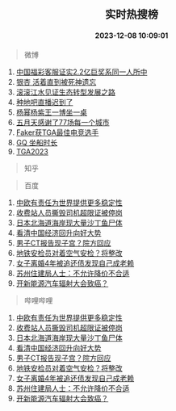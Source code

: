 <div align="center"><h2>实时热搜榜</h2><h4>2023-12-08 10:09:01</h4></div>

> 微博  

1. [中国福彩客服证实2.2亿巨奖系同一人所中](https://s.weibo.com/weibo?q=%23%E4%B8%AD%E5%9B%BD%E7%A6%8F%E5%BD%A9%E5%AE%A2%E6%9C%8D%E8%AF%81%E5%AE%9E2.2%E4%BA%BF%E5%B7%A8%E5%A5%96%E7%B3%BB%E5%90%8C%E4%B8%80%E4%BA%BA%E6%89%80%E4%B8%AD%23&t=31&band_rank=1&Refer=top)<br />
2. [银杏 活着直到被死神遗忘](https://s.weibo.com/weibo?q=%E9%93%B6%E6%9D%8F%20%E6%B4%BB%E7%9D%80%E7%9B%B4%E5%88%B0%E8%A2%AB%E6%AD%BB%E7%A5%9E%E9%81%97%E5%BF%98&t=31&band_rank=2&Refer=top)<br />
3. [滚滚江水见证生态转型发展之路](https://s.weibo.com/weibo?q=%23%E6%BB%9A%E6%BB%9A%E6%B1%9F%E6%B0%B4%E8%A7%81%E8%AF%81%E7%94%9F%E6%80%81%E8%BD%AC%E5%9E%8B%E5%8F%91%E5%B1%95%E4%B9%8B%E8%B7%AF%23&t=31&band_rank=3&Refer=top)<br />
4. [种地吧直播迟到了](https://s.weibo.com/weibo?q=%E7%A7%8D%E5%9C%B0%E5%90%A7%E7%9B%B4%E6%92%AD%E8%BF%9F%E5%88%B0%E4%BA%86&t=31&band_rank=4&Refer=top)<br />
5. [杨幂杨紫王一博坐一桌](https://s.weibo.com/weibo?q=%E6%9D%A8%E5%B9%82%E6%9D%A8%E7%B4%AB%E7%8E%8B%E4%B8%80%E5%8D%9A%E5%9D%90%E4%B8%80%E6%A1%8C&t=31&band_rank=5&Refer=top)<br />
6. [五月天感谢了77场每一个城市](https://s.weibo.com/weibo?q=%23%E4%BA%94%E6%9C%88%E5%A4%A9%E6%84%9F%E8%B0%A2%E4%BA%8677%E5%9C%BA%E6%AF%8F%E4%B8%80%E4%B8%AA%E5%9F%8E%E5%B8%82%23&t=31&band_rank=6&Refer=top)<br />
7. [Faker获TGA最佳电竞选手](https://s.weibo.com/weibo?q=%23Faker%E8%8E%B7TGA%E6%9C%80%E4%BD%B3%E7%94%B5%E7%AB%9E%E9%80%89%E6%89%8B%23&t=31&band_rank=7&Refer=top)<br />
8. [GQ 坐船时长](https://s.weibo.com/weibo?q=GQ%20%E5%9D%90%E8%88%B9%E6%97%B6%E9%95%BF&t=31&band_rank=8&Refer=top)<br />
9. [TGA2023](https://s.weibo.com/weibo?q=%23TGA2023%23&t=31&band_rank=9&Refer=top)<br />

> 知乎  


> 百度  

1. [中欧有责任为世界提供更多稳定性](https://www.baidu.com/s?wd=%E4%B8%AD%E6%AC%A7%E6%9C%89%E8%B4%A3%E4%BB%BB%E4%B8%BA%E4%B8%96%E7%95%8C%E6%8F%90%E4%BE%9B%E6%9B%B4%E5%A4%9A%E7%A8%B3%E5%AE%9A%E6%80%A7&sa=fyb_news&rsv_dl=fyb_news)<br />
2. [收费站人员撕毁司机超限证被停岗](https://www.baidu.com/s?wd=%E6%94%B6%E8%B4%B9%E7%AB%99%E4%BA%BA%E5%91%98%E6%92%95%E6%AF%81%E5%8F%B8%E6%9C%BA%E8%B6%85%E9%99%90%E8%AF%81%E8%A2%AB%E5%81%9C%E5%B2%97&sa=fyb_news&rsv_dl=fyb_news)<br />
3. [日本北海道海岸现大量沙丁鱼尸体](https://www.baidu.com/s?wd=%E6%97%A5%E6%9C%AC%E5%8C%97%E6%B5%B7%E9%81%93%E6%B5%B7%E5%B2%B8%E7%8E%B0%E5%A4%A7%E9%87%8F%E6%B2%99%E4%B8%81%E9%B1%BC%E5%B0%B8%E4%BD%93&sa=fyb_news&rsv_dl=fyb_news)<br />
4. [看清中国经济回升向好大势](https://www.baidu.com/s?wd=%E7%9C%8B%E6%B8%85%E4%B8%AD%E5%9B%BD%E7%BB%8F%E6%B5%8E%E5%9B%9E%E5%8D%87%E5%90%91%E5%A5%BD%E5%A4%A7%E5%8A%BF&sa=fyb_news&rsv_dl=fyb_news)<br />
5. [男子CT报告现子宫？院方回应](https://www.baidu.com/s?wd=%E7%94%B7%E5%AD%90CT%E6%8A%A5%E5%91%8A%E7%8E%B0%E5%AD%90%E5%AE%AB%EF%BC%9F%E9%99%A2%E6%96%B9%E5%9B%9E%E5%BA%94&sa=fyb_news&rsv_dl=fyb_news)<br />
6. [地铁安检员对着空气安检？将整改](https://www.baidu.com/s?wd=%E5%9C%B0%E9%93%81%E5%AE%89%E6%A3%80%E5%91%98%E5%AF%B9%E7%9D%80%E7%A9%BA%E6%B0%94%E5%AE%89%E6%A3%80%EF%BC%9F%E5%B0%86%E6%95%B4%E6%94%B9&sa=fyb_news&rsv_dl=fyb_news)<br />
7. [女子离婚4年被追还债发现自己成老赖](https://www.baidu.com/s?wd=%E5%A5%B3%E5%AD%90%E7%A6%BB%E5%A9%9A4%E5%B9%B4%E8%A2%AB%E8%BF%BD%E8%BF%98%E5%80%BA%E5%8F%91%E7%8E%B0%E8%87%AA%E5%B7%B1%E6%88%90%E8%80%81%E8%B5%96&sa=fyb_news&rsv_dl=fyb_news)<br />
8. [苏州住建局人士：不允许降价不合适](https://www.baidu.com/s?wd=%E8%8B%8F%E5%B7%9E%E4%BD%8F%E5%BB%BA%E5%B1%80%E4%BA%BA%E5%A3%AB%EF%BC%9A%E4%B8%8D%E5%85%81%E8%AE%B8%E9%99%8D%E4%BB%B7%E4%B8%8D%E5%90%88%E9%80%82&sa=fyb_news&rsv_dl=fyb_news)<br />
9. [开新能源汽车辐射大会致癌？](https://www.baidu.com/s?wd=%E5%BC%80%E6%96%B0%E8%83%BD%E6%BA%90%E6%B1%BD%E8%BD%A6%E8%BE%90%E5%B0%84%E5%A4%A7%E4%BC%9A%E8%87%B4%E7%99%8C%EF%BC%9F&sa=fyb_news&rsv_dl=fyb_news)<br />

> 哔哩哔哩  

1. [中欧有责任为世界提供更多稳定性](https://www.baidu.com/s?wd=%E4%B8%AD%E6%AC%A7%E6%9C%89%E8%B4%A3%E4%BB%BB%E4%B8%BA%E4%B8%96%E7%95%8C%E6%8F%90%E4%BE%9B%E6%9B%B4%E5%A4%9A%E7%A8%B3%E5%AE%9A%E6%80%A7&sa=fyb_news&rsv_dl=fyb_news)<br />
2. [收费站人员撕毁司机超限证被停岗](https://www.baidu.com/s?wd=%E6%94%B6%E8%B4%B9%E7%AB%99%E4%BA%BA%E5%91%98%E6%92%95%E6%AF%81%E5%8F%B8%E6%9C%BA%E8%B6%85%E9%99%90%E8%AF%81%E8%A2%AB%E5%81%9C%E5%B2%97&sa=fyb_news&rsv_dl=fyb_news)<br />
3. [日本北海道海岸现大量沙丁鱼尸体](https://www.baidu.com/s?wd=%E6%97%A5%E6%9C%AC%E5%8C%97%E6%B5%B7%E9%81%93%E6%B5%B7%E5%B2%B8%E7%8E%B0%E5%A4%A7%E9%87%8F%E6%B2%99%E4%B8%81%E9%B1%BC%E5%B0%B8%E4%BD%93&sa=fyb_news&rsv_dl=fyb_news)<br />
4. [看清中国经济回升向好大势](https://www.baidu.com/s?wd=%E7%9C%8B%E6%B8%85%E4%B8%AD%E5%9B%BD%E7%BB%8F%E6%B5%8E%E5%9B%9E%E5%8D%87%E5%90%91%E5%A5%BD%E5%A4%A7%E5%8A%BF&sa=fyb_news&rsv_dl=fyb_news)<br />
5. [男子CT报告现子宫？院方回应](https://www.baidu.com/s?wd=%E7%94%B7%E5%AD%90CT%E6%8A%A5%E5%91%8A%E7%8E%B0%E5%AD%90%E5%AE%AB%EF%BC%9F%E9%99%A2%E6%96%B9%E5%9B%9E%E5%BA%94&sa=fyb_news&rsv_dl=fyb_news)<br />
6. [地铁安检员对着空气安检？将整改](https://www.baidu.com/s?wd=%E5%9C%B0%E9%93%81%E5%AE%89%E6%A3%80%E5%91%98%E5%AF%B9%E7%9D%80%E7%A9%BA%E6%B0%94%E5%AE%89%E6%A3%80%EF%BC%9F%E5%B0%86%E6%95%B4%E6%94%B9&sa=fyb_news&rsv_dl=fyb_news)<br />
7. [女子离婚4年被追还债发现自己成老赖](https://www.baidu.com/s?wd=%E5%A5%B3%E5%AD%90%E7%A6%BB%E5%A9%9A4%E5%B9%B4%E8%A2%AB%E8%BF%BD%E8%BF%98%E5%80%BA%E5%8F%91%E7%8E%B0%E8%87%AA%E5%B7%B1%E6%88%90%E8%80%81%E8%B5%96&sa=fyb_news&rsv_dl=fyb_news)<br />
8. [苏州住建局人士：不允许降价不合适](https://www.baidu.com/s?wd=%E8%8B%8F%E5%B7%9E%E4%BD%8F%E5%BB%BA%E5%B1%80%E4%BA%BA%E5%A3%AB%EF%BC%9A%E4%B8%8D%E5%85%81%E8%AE%B8%E9%99%8D%E4%BB%B7%E4%B8%8D%E5%90%88%E9%80%82&sa=fyb_news&rsv_dl=fyb_news)<br />
9. [开新能源汽车辐射大会致癌？](https://www.baidu.com/s?wd=%E5%BC%80%E6%96%B0%E8%83%BD%E6%BA%90%E6%B1%BD%E8%BD%A6%E8%BE%90%E5%B0%84%E5%A4%A7%E4%BC%9A%E8%87%B4%E7%99%8C%EF%BC%9F&sa=fyb_news&rsv_dl=fyb_news)<br />
